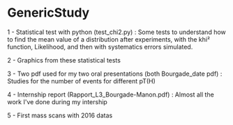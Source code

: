 # GenericStudy

1 - Statistical test with python (test_chi2.py) :
Some tests to understand how to find the mean value of a distribution after experiments, with the khi² function, Likelihood, and then with systematics errors simulated. 

2 - Graphics from these statistical tests 

3 - Two pdf used for my two oral presentations (both Bourgade_date pdf) :
Studies for the number of events for different pT(H)

4 - Internship report (Rapport_L3_Bourgade-Manon.pdf) : 
Almost all the work I've done during my intership

5 - First mass scans with 2016 datas 
